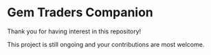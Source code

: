 
# Gem Traders Companion
Thank you for having interest in this repository!

This project is still ongoing and your contributions are most welcome. 
